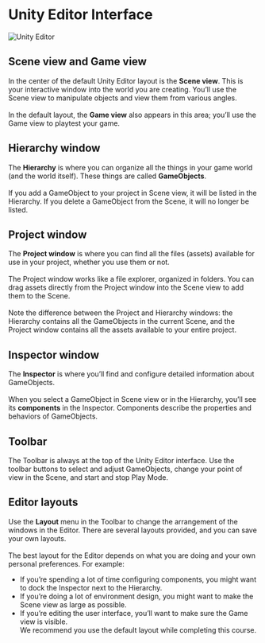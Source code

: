 # Unity Editor Interface

![Unity Editor](https://connect-prd-cdn.unity.com/20190501/learn/images/dd1b7c79-6c70-4328-9704-c9591aba5a3a_1.3_UnityEditor.png)

## Scene view and Game view
In the center of the default Unity Editor layout is the **Scene view**. This is your interactive window into the world you are creating. You’ll use the Scene view to manipulate objects and view them from various angles.<br><br>
In the default layout, the **Game view** also appears in this area; you’ll use the Game view to playtest your game.

## Hierarchy window
The **Hierarchy** is where you can organize all the things in your game world (and the world itself). These things are called **GameObjects**.<br><br>
If you add a GameObject to your project in Scene view, it will be listed in the Hierarchy. If you delete a GameObject from the Scene, it will no longer be listed.

## Project window
The **Project window** is where you can find all the files (assets) available for use in your project, whether you use them or not.<br><br>
The Project window works like a file explorer, organized in folders. You can drag assets directly from the Project window into the Scene view to add them to the Scene.<br><br>
Note the difference between the Project and Hierarchy windows: the Hierarchy contains all the GameObjects in the current Scene, and the Project window contains all the assets available to your entire project.

## Inspector window
The **Inspector** is where you’ll find and configure detailed information about GameObjects.<br><br>
When you select a GameObject in Scene view or in the Hierarchy, you’ll see its **components** in the Inspector. Components describe the properties and behaviors of GameObjects.

## Toolbar
The Toolbar is always at the top of the Unity Editor interface. Use the toolbar buttons to select and adjust GameObjects, change your point of view in the Scene, and start and stop Play Mode. 

## Editor layouts
Use the **Layout** menu in the Toolbar to change the arrangement of the windows in the Editor. There are several layouts provided, and you can save your own layouts.<br><br>
The best layout for the Editor depends on what you are doing and your own personal preferences. For example:<br>
* If you’re spending a lot of time configuring components, you might want to dock the Inspector next to the Hierarchy.<br>
* If you’re doing a lot of environment design, you might want to make the Scene view as large as possible.<br>
* If you’re editing the user interface, you’ll want to make sure the Game view is visible.<br>
We recommend you use the default layout while completing this course.
